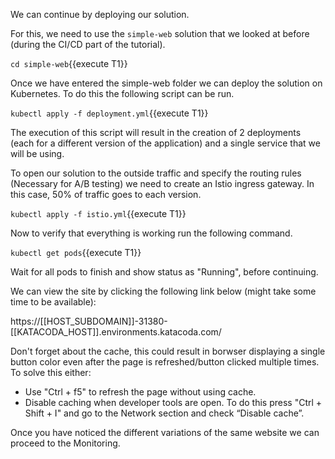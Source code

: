 We can continue by deploying our solution.

For this, we need to use the `simple-web` solution that we looked at before (during the CI/CD part of the tutorial).

`cd simple-web`{{execute T1}}

Once we have entered the simple-web folder we can deploy the solution on Kubernetes. To do this the following script can be run.

`kubectl apply -f deployment.yml`{{execute T1}}

The execution of this script will result in the creation of 2 deployments (each for a different version of the application) and a single service that we will be using.

To open our solution to the outside traffic and specify the routing rules (Necessary for A/B testing) we need to create an Istio ingress gateway. In this case, 50% of traffic goes to each version.

`kubectl apply -f istio.yml`{{execute T1}}

Now to verify that everything is working run the following command.

`kubectl get pods`{{execute T1}}

Wait for all pods to finish and show status as "Running", before continuing.

We can view the site by clicking the following link below (might take some time to be available):

https://[[HOST_SUBDOMAIN]]-31380-[[KATACODA_HOST]].environments.katacoda.com/

Don't forget about the cache, this could result in borwser displaying a single button color even after the page is refreshed/button clicked multiple times.
To solve this either:
- Use "Ctrl + f5" to refresh the page without using cache.
- Disable caching when developer tools are open. To do this press "Ctrl + Shift + I" and go to the Network section and check “Disable cache”.

Once you have noticed the different variations of the same website we can proceed to the Monitoring.
